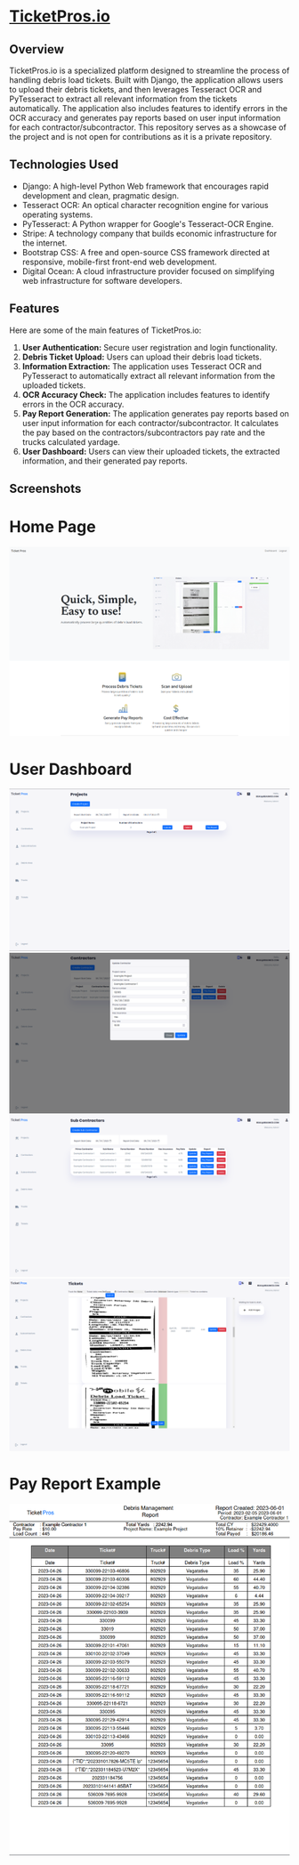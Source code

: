 # [TicketPros.io](https://ticketpros.io)

## Overview

TicketPros.io is a specialized platform designed to streamline the process of handling debris load tickets. Built with Django, the application allows users to upload their debris tickets, and then leverages Tesseract OCR and PyTesseract to extract all relevant information from the tickets automatically. The application also includes features to identify errors in the OCR accuracy and generates pay reports based on user input information for each contractor/subcontractor. This repository serves as a showcase of the project and is not open for contributions as it is a private repository.

## Technologies Used

- Django: A high-level Python Web framework that encourages rapid development and clean, pragmatic design.
- Tesseract OCR: An optical character recognition engine for various operating systems.
- PyTesseract: A Python wrapper for Google's Tesseract-OCR Engine.
- Stripe: A technology company that builds economic infrastructure for the internet.
- Bootstrap CSS: A free and open-source CSS framework directed at responsive, mobile-first front-end web development.
- Digital Ocean: A cloud infrastructure provider focused on simplifying web infrastructure for software developers.

## Features

Here are some of the main features of TicketPros.io:

1. **User Authentication:** Secure user registration and login functionality.
2. **Debris Ticket Upload:** Users can upload their debris load tickets.
3. **Information Extraction:** The application uses Tesseract OCR and PyTesseract to automatically extract all relevant information from the uploaded tickets.
4. **OCR Accuracy Check:** The application includes features to identify errors in the OCR accuracy.
5. **Pay Report Generation:** The application generates pay reports based on user input information for each contractor/subcontractor. It calculates the pay based on the contractors/subcontractors pay rate and the trucks calculated yardage.
6. **User Dashboard:** Users can view their uploaded tickets, the extracted information, and their generated pay reports.

## Screenshots
# Home Page
![Alt text](scrot.png "Optional title")
# User Dashboard
![Alt text](scrot1.png "Optional title")
![Alt text](scrot2.png "Optional title")
![Alt text](scrot3.png "Optional title")
![Alt text](scrot5.png "Optional title")
# Pay Report Example
![Alt text](pdf.png "Optional title")



